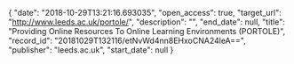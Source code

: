 {
  "date": "2018-10-29T13:21:16.693035", 
  "open_access": true, 
  "target_url": "http://www.leeds.ac.uk/portole/", 
  "description": "", 
  "end_date": null, 
  "title": "Providing Online Resources To Online Learning Environments (PORTOLE)", 
  "record_id": "20181029T132116/etNvWd4nn8EHxoCNA24leA==", 
  "publisher": "leeds.ac.uk", 
  "start_date": null
}

